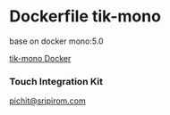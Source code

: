 # Dockerfile tik-mono


base on docker mono:5.0


[tik-mono Docker](https://hub.docker.com/r/sripirom/tik-mono/) 

### Touch Integration Kit
pichit@sripirom.com
